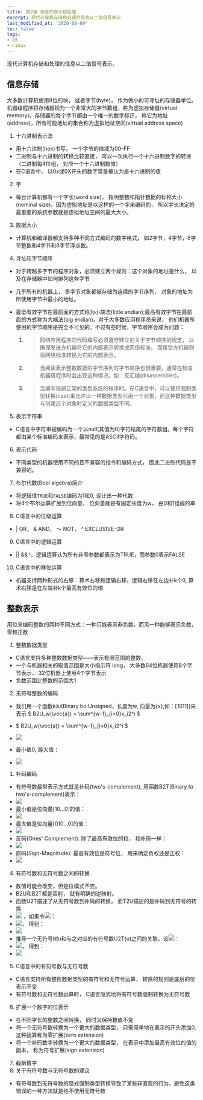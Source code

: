 ```yaml
---
title: 第2章 信息的表示和处理
excerpt: 现代计算机存储和处理的信息以二值信号表示
last_modified_at: '2020-08-09'
toc: false
tags:
- OS
- Linux
---
```



现代计算机存储和处理的信息以二值信号表示。

## 信息存储

大多数计算机使用8位的块， 或者字节(byte)， 作为做小的可寻址的存储器单位。机器级程序将存储器视为一个非常大的字节数组，称为虚拟存储器(virtual memory)。存储器的每个字节都由一个唯一的数字标识， 称它为地址(address)，所有可能地址的集合称为虚拟地址空间(virtual address space)

1. 十六进制表示法

* 用十六进制(hex)书写， 一个字节的值域为00-FF
* 二进制与十六进制的转换比较直接， 可以一次执行一个十六进制数字的转换（二进制每4位组， 对应一个十六进制数值）
* 在C语言中， 以0x或0X开头的数字常量被认为是十六进制的值

2. 字

* 每台计算机都有一个字长(word size)， 指明整数和指针数据的标称大小(nominal size)。因为虚拟地址是以这样的一个字来编码的， 所以字长决定的最重要的系统参数就是虚拟地址空间的最大大小。

3. 数据大小

* 计算机和编译器都支持多种不同方式编码的数字格式， 如2字节，4字节，8字节整数和4字节和8字节浮点数。

4. 寻址和字节顺序

* 对于跨越多字节的程序对象，必须建立两个规则：这个对象的地址是什么， 以及在存储器中如何排列这些字节

* 几乎所有的机器上， 多字节对象都被存储为连续的字节序列， 对象的地址为所使用字节中最小的地址。

* 最低有效字节在最前面的方式称为小端法(little endian);最高有效字节在最前面的方式称为大端法(big endian)。对于大多数应用程序员来说， 他们机器所使用的字节顺序是完全不可见的。不过有些时候，字节顺序会成为问题：

  1. > 网络应用程序的代码编写必须遵守建立的关于字节顺序的规定， 以确保发送方机器将它的内部表示转换成网络标准， 而接受方机器则将网络标准转换为它的内部表示。

  2. > 当阅读表示整数数据的字节序列时字节顺序也很重要。通常在检查机器级程序时会出现这种情况。如：反汇编(disassembler)。

  3. > 当编写规避正常的类型系统的程序时。在C语言中，可以使用强制类型转换(cast)来允许以一种数据类型引用一个对象，而这种数据类型与创建这个对象时定义的数据类型不同。

5. 表示字符串

* C语言中字符串被编码为一个以null(其值为0)字符结尾的字符数组。每个字符都由某个标准编码来表示，最常见的是ASCII字符码。

6. 表示代码

* 不同类型的机器使用不同的且不兼容的指令和编码方式， 因此二进制代码是不兼容的。

7. 布尔代数(Bool algebra)简介

* 将逻辑值`TRUE`和`FALSE`编码为1和0, 设计出一种代数
* 将4个布尔运算扩展到位向量， 位向量就是有固定长度为w， 由0和1组成的串

8. C语言中的位级运算

* \| OR， & AND， ～ NOT， ^ EXCLUSIVE-OR

9. C语言中的逻辑运算

* \|\| && !，逻辑运算认为所有非零参数都表示为TRUE，而参数0表示FALSE

10. C语言中的移位运算

* 机器支持两种形式的右移：算术右移和逻辑右移，逻辑右移在左边补k个0, 算术右移是在左端补k个最高有效位的值

## 整数表示

用位来编码整数的两种不同方式：一种只能表示非负数，而另一种能够表示负数，零和正数

1. 整数数据类型

* C语言支持多种整数数据类型——表示有限范围的整数。
* 一个与机器相关的取值范围是大小指示符 long， 大多数64位机器使用8个字节表示， 32位机器上使用4个字节表示
* 负数范围比整数的范围大1

2. 无符号整数的编码

* 我们用一个函数`B2U`(Binary bo Unsigned，长度为w, 向量为{x},如：[1011])来表示 $ B2U_w(\vec{a}) = \sum^{w-1}_{i=0}x_i2^i $
* $ B2U_w(\vec{a}) = \sum^{w-1}_{i=0}x_i2^i $

* ![](http://forkosh.com/mathtex.cgi?formdata=%5Cusepackage%7Bmathtools%7D%0D%0A%5CSmall+B2U_w%28%5Cvec%7Bx%7D%29%0D%0A%7B%5Coverset%7B%5Cmathrm%7B%5Cbullet%7D%7D%7B%3D%5Cjoinrel%3D%7D%7D%0D%0A%5Csum_%7Bi%3D0%7D%5E%7Bw-1%7Dx_i2%5Ei )
* 最小值0, 最大值：
* ![](http://www.forkosh.com/mathtex.cgi?formdata=%5Cusepackage%7Bmathtools%7D%0D%0A%5CSmall+UMax_w%0D%0A%7B%5Coverset%7B%5Cmathrm%7B%5Cbullet%7D%7D%7B%3D%5Cjoinrel%3D%7D%7D%0D%0A%5Csum%5Cnolimits_%7Bi%3D0%7D%5E%7Bw-1%7D2%5Ei%3D2%5Ew-1 )

1. 补码编码

* 有符号数最常表示方式就是补码(two's-complement), 用函数B2T(Binary to two's-complement)表示：
* ![](http://www.forkosh.com/mathtex.cgi?formdata=%5Cusepackage%7Bmathtools%7D%0D%0A%5CSmall+B2T_w(\vec{x})%0D%0A%7B%5Coverset%7B%5Cmathrm%7B%5Cbullet%7D%7D%7B%3D%5Cjoinrel%3D%7D%7D%0D%0A-x_%7Bw-1%7D2%5E%7Bw-1%7D%2B%5Csum_%7Bi%3D0%7D%5E%7Bw-2%7Dx_i2%5Ei )
* 最小值是位向量[10...0]的值：
* ![](http://www.forkosh.com/mathtex.cgi?formdata=%5Cusepackage%7Bmathtools%7D%0D%0A%5CSmall+TMin_w%0D%0A%7B%5Coverset%7B%5Cmathrm%7B%5Cbullet%7D%7D%7B%3D%5Cjoinrel%3D%7D%7D%0D%0A-2%5E%7Bw-1%7D )
* 最大值是位向量[010...0]的值：
* ![](http://www.forkosh.com/mathtex.cgi?formdata=%5Cusepackage%7Bmathtools%7D%0D%0A%5CSmall+TMax_w%0D%0A%7B%5Coverset%7B%5Cmathrm%7B%5Cbullet%7D%7D%7B%3D%5Cjoinrel%3D%7D%7D%0D%0A%5Csum%5Cnolimits_%7Bi%3D0%7D%5E%7Bw-2%7D%3D2%5E%7Bw-1%7D-1 )
* 反码(Ones' Complement): 除了最高有效位的权， 和补码一样：
* ![](http://www.forkosh.com/mathtex.cgi?formdata=%5Cusepackage%7Bmathtools%7D%0D%0A%5CSmall+B2O_w%0D%0A%7B%5Coverset%7B%5Cmathrm%7B%5Cbullet%7D%7D%7B%3D%5Cjoinrel%3D%7D%7D%0D%0A-x_%7Bw-1%7D%282%5E%7Bw-1%7D-1%29%2B%5Csum_%7Bi%3D0%7D%5E%7Bw-2%7Dx_i2%5Ei )
* 原码(Sign-Magnitude): 最高有效位是符号位， 用来确定负权还是正权：
* ![](http://www.forkosh.com/mathtex.cgi?formdata=%5Cusepackage%7Bmathtools%7D%0D%0A%5CSmall+B2S_w%0D%0A%7B%5Coverset%7B%5Cmathrm%7B%5Cbullet%7D%7D%7B%3D%5Cjoinrel%3D%7D%7D%0D%0A%28-1%29%5E%7Bx_%7Bw-1%7D%7D%0D%0A%5Cleft%28+%5Csum_%7Bi%3D0%7D%5E%7Bw-2%7Dx_i2%5Ei+%5Cright%29 )

4. 有符号数和无符号数之间的转换

* 数值可能会改变，但是位模式不变。
* B2U和B2T都是双射， 就有明确的逆映射。
* 函数U2T描述了从无符号数到补码的转换， 而T2U描述的是补码到无符号的转换
* ![](http://www.forkosh.com/mathtex.cgi?formdata=%5Cusepackage%7Bmathtools%7D%0D%0A%5CSmall+B2U_x%28%5Cvec%7Bx%7D%29-B2T_w%28%5Cvec%7Bx%7D%29%0D%0A%3D%0D%0Ax_%7Bw-1%7D%282%5E%7Bw-1%7D--2%5E%7B2-1%7D%29%3Dx_%7Bw-1%7D2%5Ew ) ，如果令![](http://www.forkosh.com/mathtex.cgi?formdata=%255Cusepackage%257Bmathtools%257D%250D%250A%255CSmall+%255Cvec%257Bx%257D%253DT2B_w%2528x%2529 )：
* ![](http://www.forkosh.com/mathtex.cgi?formdata=%5Cusepackage%7Bmathtools%7D%0D%0A%5CSmall+B2U_w%28T2B_w%28%7Bx%7D%29%29%3DT2U_w%28x%29%3Dx_%7Bw-1%7D2%5Ew%2Bx )， 得到：
* ![](http://www.forkosh.com/mathtex.cgi?formdata=%5Cusepackage%7Bmathtools%7D%0D%0A%5CSmall%0D%0AT2U_w%28x%29%3D%5Cleft%5C%7B+%7Bx%2Bw%5E2%2C+x%3C0%7D+%5Catop+x%2C+x%3E%3D0%5Cright )
* 推导一个无符号树u和与之对应的有符号数U2T(u)之间的关联。设![](http://www.forkosh.com/mathtex.cgi?formdata=%5Cusepackage%7Bmathtools%7D%0D%0A%5CSmall%0D%0A%5Cvec%7Bu%7D%3DU2B_w%28u%29 )：
* ![](http://www.forkosh.com/mathtex.cgi?formdata=%5Cusepackage%7Bmathtools%7D%0D%0A%5CSmall%0D%0AB2T_w%28U2B_w%28u%29%29%3DU2T_w%28u%29%3D-u_%7Bw-1%7D2%5Ew%2Bu )， 得到：
* ![](http://www.forkosh.com/mathtex.cgi?formdata=%5Cusepackage%7Bmathtools%7D%0D%0A%5CSmall%0D%0AU2T_w%28u%29%3D%5Cleft%5C%7Bu%2C%5C+u%3C2%5E%7Bw-1%7D%5Catop+u-2%5Ew%2C%5C+u%5Cgeq2%5E%7Bw-1%7D%5Cright )

5. C语言中的有符号数与无符号数

* C语言支持所有整形数据类型的有符号和无符号运算， 转换的规则是底层的位表示不变
* 有符号数和无符号数运算时， C语言隐式地将有符号数强制转换为无符号数

6. 扩展一个数字的位表示

* 在不同字长的整数之间转换， 同时又保持数值不变
* 将一个无符号数转换为一个更大的数据类型， 只需简单地在表示的开头添加0, 这种运算称为零扩展(zero extension)
* 将一个补码数字转换为一个更大的数据类型， 在表示中添加最高有效位的值的副本， 称为符号扩展(sign extension)

7. 截断数字
8. 关于有符号数与无符号数的建议

* 有符号数到无符号数的隐式强制类型转换导致了某些非直观的行为，避免这类错误的一种方法就是绝不使用无符号数